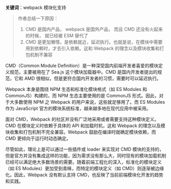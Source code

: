 **关键词**：webpack 模块化支持

> 作者总结一下原因：
>
> 1. CMD 是国内产品， webpack 是国外产品， 而且 CMD 还没有火起来的时候， 就已经被 ESM 替代了
> 2. CMD 是更加懒惰，是依赖就近，延迟执行。也就是说，在模块中需要用到依赖时，才去引入依赖。这和 Webpack 的理念以及模块收集和打包机制不兼容

CMD（Common Module Definition）是一种深受国内前端开发者喜爱的模块定义规范，主要被用在了 Sea.js 这个模块加载器中。CMD 是国内开发者提出的规范，它和 AMD 很相似，但是更符合国内开发者的习惯，需要时可以延迟执行。

Webpack 本身是围绕 NPM 生态和标准化模块格式（如 ES Modules 和 CommonJS）构建的，而 NPM 生态主要使用的是 CommonJS 形式。因此，对于大多数使用 NPM 之 Webpack 的用户来说，这些就足够用了。而 ES Modules 作为 JavaScript 官方的模块系统标准，越来越多地在现代应用中被采用。

面对 CMD，Webpack 的社区并没有广泛地采用或者需要支持这种模块定义。CMD 在模块定义时依赖于具体的 API 和加载时机，这和 Webpack 的理念以及模块收集和打包机制不完全兼容。Webpack 鼓励在编译时就确定模块依赖，而 CMD 更倾向于运行时动态确定。

尽管如此，理论上是可以通过一些插件或 loader 来实现对 CMD 模块的支持的，但是官方并没有集成这样的功能，因为需求没有那么大，同时现有的模块加载机制已经可以满足绝大多数场景的需要。随着前端工程化的深入，标准化的模块定义（如 ES Modules）更加受到青睐，而特定的模块定义（如 CMD）则逐渐被边缘化。因此，Webpack 没有默认支持 CMD，也反映了当前前端模块化开发的趋势和实践。
